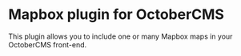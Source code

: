 # Mapbox plugin for OctoberCMS

This plugin allows you to include one or many Mapbox maps in your OctoberCMS front-end.
